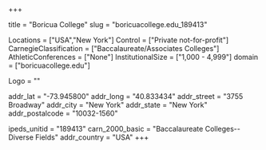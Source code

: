 
+++

title = "Boricua College"
slug = "boricuacollege.edu_189413"

Locations = ["USA","New York"]
Control = ["Private not-for-profit"]
CarnegieClassification = ["Baccalaureate/Associates Colleges"]
AthleticConferences = ["None"]
InstitutionalSize = ["1,000 - 4,999"]
domain = ["boricuacollege.edu"]

Logo = ""

addr_lat = "-73.945800"
addr_long = "40.833434"
addr_street = "3755 Broadway"
addr_city = "New York"
addr_state = "New York"
addr_postalcode = "10032-1560"

ipeds_unitid = "189413"
carn_2000_basic = "Baccalaureate Colleges--Diverse Fields"
addr_country = "USA"
+++
    
